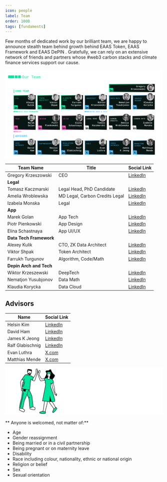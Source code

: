 ```yaml
---
icon: people
label: Team
order: 1000
tags: [fundaments]
---
```


Few months of dedicated work by our brilliant team, we are happy to announce stealth team behind growth behind EAAS Token, EAAS Framework and EAAS DePIN .
Gratefully, we can rely on an extensive network of friends and partners whose #web3 carbon stacks and climate finance services support our cause. 


<!-- 
| **Member** | **Position**                    |
|------------|---------------------------------|
| Greg       | CEO                             |
| Martyna    | Head of Hardware Development    |
| Piotr      | Head of Graphics Design         |
| Marek      | Head of Platform Development    |
| Artur      | Soleketro Operations            |
| Karol      | Head of ML                      |
| Marcin     | Head of AI Algoritm             |
| Nikita     | Animation Designer              |
| Pola       | Color Designer                  |
| Tomek      | Head of Social Media Design     |
| Tomek      | Head of Community Communication |
| Kacper     | Head of Community Management    |
| Weronika   | Community PR                    |
| Karol      | Web3 Wallet Development         |
| Victor     | Blockchain Developer            |
| Jason      | Asia Community Manager          |
| Marcin     | Website Designer                |
| Karolina   | Documentation Officer           |
| Kim-Io     | Head of Korea Community         |
| Rio        | Head of Partnerships            |

## Legendary Mods

| **Username**                  | **Telegram Handle**    |
|---------------------------|--------------------|
| AB_mod                    | @AB_mod          |
| EAAS Community Manager    | @annaweberofficial |
| Brainzy l never DM first  | @Brainzy_CM        |
| Grzegorz Krzeszowski, CEO | @greghype          |
| Casp                      | @casp_EAAS         |
-->



![](/src/headers/14_team.png)


| Team Name                                       | Title                              | Social Link                                       |
|-------------------------------------------------|------------------------------------|---------------------------------------------------|
| Gregory Krzeszowski                        | CEO                                | [LinkedIn](https://www.linkedin.com/in/grzegorzkrzeszowski/) |
| **Legal** |                                    |                                                   |
| Tomasz Kaczmarski                                             | Legal Head, PhD Candidate         | [LinkedIn](https://www.linkedin.com/in/tomaszkaczmarski-1498572a9/) |
| Amelia Wroblewska                               | MD Legal, Carbon Credits Legal    | [LinkedIn](https://www.linkedin.com/in/amelia-wr%C3%B3blewska-a28b23166/) |
| Izabela Monska                                      |Legal                                    | [LinkedIn](https://www.linkedin.com/in/izabela-mo%C5%84ska-a6b98a210/) |
| **App**                                         |                                    |                                                   |
| Marek Golan                                     | App Tech                           | [LinkedIn](https://www.linkedin.com/in/marek-golan/) |
| Piotr Pienkowski                                | App Design                         | [LinkedIn](https://www.linkedin.com/in/piotrpienkowski/) |
| Elina Schastnaya                                | App UI/UX                          | [LinkedIn](https://www.linkedin.com/in/eschastnaya/) |
| **Data Tech Framework**                         |                                    |                                                   |
| Alexey Kulik                                    | CTO, ZK Data Architect            | [LinkedIn](https://www.linkedin.com/in/alexeykulik/) |
| Viktor Shpak                                    | Token Architect                   | [LinkedIn](https://www.linkedin.com/in/vshpak/) |
| Farrukh Turgunov                                | Algorithm, Code/Math              | [LinkedIn](https://www.linkedin.com/in/farrukhturgunov/) |
| **Depin Arch and Tech**                         |                                    |                                                   |
| Wiktor Krzeszewski                              |DeepTech                                    | [LinkedIn](https://www.linkedin.com/in/wiktorkrzeszewski/) |
| Nematjon Yusubjonov                              | Data Math                          | [LinkedIn](https://www.linkedin.com/in/nematjon-yusubjonov/) |
| Klaudia Korycka                                 | Data Cloud                         | [LinkedIn](https://www.linkedin.com/in/klaudia-korycka-95a503222/) |


## Advisors

| Name             | Social Link                                     |
|------------------|-------------------------------------------------|
| Helsin Kim       | [LinkedIn](https://www.linkedin.com/in/heslinkim/) |
| David Ham        | [LinkedIn](https://www.linkedin.com/in/david-h-3a241219/) |
| James K Jeong    | [LinkedIn](https://www.linkedin.com/in/james-k-jeong-556a2717/) |
| Ralf Glabischnig            | [LinkedIn](https://www.linkedin.com/in/ralfglabischnig/) |
| Evan Luthra      | [X.com](https://twitter.com/EvanLuthra)      |
| Matthias Mende            | [X.com](https://twitter.com/MendeMatthias)   |



![](src/headers/people_welcome.png)

** Anyone is welcomed, not matter of:**
- Age
- Gender reassignment
- Being married or in a civil partnership
- Being pregnant or on maternity leave
- Disability
- Race including colour, nationality, ethnic or national origin
- Religion or belief
- Sex
- Sexual orientation
